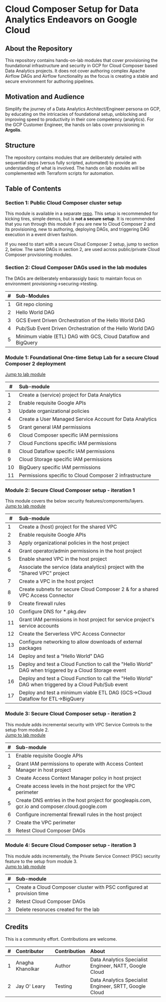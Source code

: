 # Cloud Composer Setup for Data Analytics Endeavors on Google Cloud

## About the Repository
This repository contains hands-on-lab modules that cover provisioning the foundational infrastructure and security in GCP for Cloud Composer based Data Analytics projects. It does not cover authoring complex Apache Airflow DAGs and Airflow functionality as the focus is creating a stable and secure environment for authoring pipelines.

## Motivation and Audience

Simplify the journey of a Data Analytics Architect/Engineer persona on GCP, by educating on the intricacies of foundational setup, unblocking and improving speed to productivity in their core competency (analytics). For the GCP Customer Engineer, the hands on labs cover provisioning in **Argolis**. 

## Structure
The repository contains modules that are deliberately detailed with sequential steps (versus fully scripted, automated) to provide an understanding of what is involved. The hands on lab modules will be complemented with Terraform scripts for automation.


## Table of Contents

### Section 1: Public Cloud Composer cluster setup

This module is available in a separate [repo](https://github.com/anagha-google/composer2-basic-orchestration). This setup is recommended for kicking tires, simple demos, but is **not a secure setup**. It is recommended that you run through this module if you are new to Cloud Composer 2 and its provisioning, new to authoring, deploying DAGs, and triggering DAG execution in a event driven fashion. <br>

If you need to start with a secure Cloud Composer 2 setup, jump to section 2, below. The same DAGs in section 2, are used across public/private Cloud Composer provisioning modules.

### Section 2: Cloud Composer DAGs used in the lab modules 

The DAGs are deliberately embarassigly basic to maintain focus on environment provisioning->securing->testing.

| # | Sub-Modules | 
| -- | :--- |
| 1 | Git repo cloning | 
| 2 | Hello World DAG |
| 3 | GCS Event Driven Orchestration of the Hello World DAG |
| 4 | Pub/Sub Event Driven Orchestration of the Hello World DAG |
| 5 | Minimum viable (ETL) DAG with GCS, Cloud Dataflow and BigQuery |


### Module 1: Foundational One-time Setup Lab for a secure Cloud Composer 2 deployment

[Jump to lab module](01-modules/01-foundational-setup.md)

| # | Sub-module | 
| -- | :---    |
| 1 | Create a (service) project for Data Analytics | 
| 2 | Enable requisite Google APIs |  
| 3 | Update organizational policies | 
| 4 | Create a User Managed Service Account for Data Analytics | 
| 5 | Grant general IAM permissions | 
| 6 | Cloud Composer specific IAM permissions | 
| 7 | Cloud Functions specific IAM permissions | 
| 8 | Cloud Dataflow specific IAM permissions | 
| 9 | Cloud Storage specific IAM permissions | 
| 10 | BigQuery specific IAM permissions | 
| 11 | Permissions specific to Cloud Composer 2 infrastructure |


### Module 2: Secure Cloud Composer setup - iteration 1

This module covers the below security features/components/layers.<br>
[Jump to lab module](01-modules/02a-secure-cc2-iteration1-foundations.md)

| # | Sub-module | 
| -- | :---    |
| 1 | Create a (host) project for the shared VPC | 
| 2 | Enable requisite Google APIs |  
| 3 | Apply organizational policies in the host project | 
| 4 | Grant operator/admin permissions in the host project | 
| 5 | Enable shared VPC in the host project | 
| 6 | Associate the service (data analytics) project with the "Shared VPC" project | 
| 7 | Create a VPC in the host project | 
| 8 | Create subnets for secure Cloud Composer 2 & for a shared VPC Access Connector | 
| 9 | Create firewall rules | 
| 10 | Configure DNS for \*.pkg.dev | 
| 11 | Grant IAM permissions in host project for service project's service accounts |
| 12 | Create the Serverless VPC Access Connector |
| 13 | Configure networking to allow downloads of external packages  |
| 14 | Deploy and test a "Hello World" DAG  |
| 15 | Deploy and test a Cloud Function to call the "Hello World" DAG when triggered by a Cloud Storage event  |
| 16 | Deploy and test a Cloud Function to call the "Hello World" DAG when triggered by a Cloud Pub/Sub event  |
| 17 | Deploy and test a minimum viable ETL DAG (GCS->Cloud Dataflow for ETL->BigQuery  |

### Module 3: Secure Cloud Composer setup - iteration 2

This module adds incremental security with VPC Service Controls to the setup from module 2.<br>
[Jump to lab module](01-modules/03-secure-cc2-iteration2-foundations.md)

| # | Sub-module | 
| -- | :---    | 
| 1 | Enable requisite Google APIs|  
| 2 | Grant IAM permissions to operate with Access Context Manager in host project|  
| 3 | Create Access Context Manager policy in host project|  
| 4 | Create access levels in the host project for the VPC perimeter |  
| 5 | Create DNS entries in the host project for googleapis.com, gcr.io and composer.cloud.google.com|  
| 6 | Configure incremental firewall rules in the host project|  
| 7 | Create the VPC perimeter |  
| 8 | Retest Cloud Composer DAGs|  

### Module 4: Secure Cloud Composer setup - iteration 3

This module adds incrementally, the Private Service Connect (PSC) security feature to the setup from module 3.<br>
[Jump to lab module](01-modules/04-secure-cc2-iteration3-foundations.md)


| # | Sub-module | 
| -- | :---    | 
| 1 | Create a Cloud Composer cluster with PSC configured at provision time| 
| 2 | Retest Cloud Composer DAGs|  
| 3 | Delete resoruces created for the lab|  


## Credits
This is a community effort. Contributions are welcome.<br>


| # | Contributor | Contribution | About |
| -- | :---    | :---| :---| 
| 1 | Anagha Khanolkar | Author | Data Analytics Specialist Engineer, NATT, Google Cloud |
| 2 | Jay O' Leary | Testing | Data Analytics Specialist Engineer, SRTT, Google Cloud |
